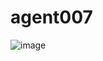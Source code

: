 # agent007
![image](https://user-images.githubusercontent.com/100071655/235787454-9a8f85de-1e0d-4f77-a756-3786563fe7c4.png)
